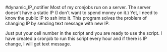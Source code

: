 #dynamic_IP_notifier
Most of my cronjobs run on a server.
The server doesn't have a static IP (I don't want to spend money on it.)
Yet, I need to know the public IP to ssh into it. 
This program solves the problem of changing IP by sending text message with new IP. 

Just put your cell number in the script and you are ready to use the script. 
I have created a cronjob to run this script every hour and if there is IP change, I will get text message. 
